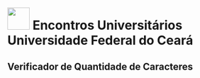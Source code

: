 # <img width=50 src=https://i.pinimg.com/originals/88/94/54/8894543f60ad09591308beb6abbb39ad.png> Encontros Universitários Universidade Federal do Ceará


## Verificador de Quantidade de Caracteres
